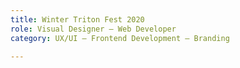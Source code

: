 ```yaml
---
title: Winter Triton Fest 2020
role: Visual Designer — Web Developer
category: UX/UI — Frontend Development — Branding

---
```

